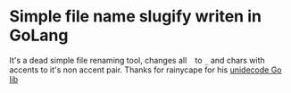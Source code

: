 # Simple file name slugify writen in GoLang
It's a dead simple file renaming tool, changes all ` ` to `_` and chars with accents to it's non accent pair.
Thanks for rainycape for his [unidecode Go lib](https://github.com/rainycape/unidecode)